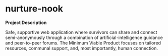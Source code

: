 # nurture-nook

**Project Description**

Safe, supportive web application where survivors can share and connect semi-anonymously through a combination of artificial-intelligence guidance and peer-to-peer forums. The Minimum Viable Product focuses on tailored resources, communal support, and, most importantly, human connection.